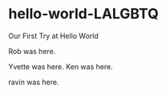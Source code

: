 # hello-world-LALGBTQ
Our First Try at Hello World

Rob was here. 

Yvette was here.
Ken was here.

ravin was here.
